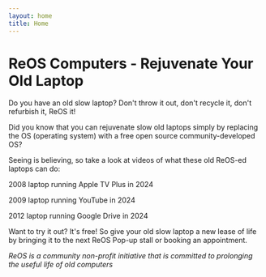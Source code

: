 ```yaml
---
layout: home
title: Home
---
```


# ReOS Computers - Rejuvenate Your Old Laptop

Do you have an old slow laptop? Don't throw it out, don't recycle it, don't refurbish it, ReOS it!

Did you know that you can rejuvenate slow old laptops simply by replacing the OS (operating system) with a free open source community-developed OS?

Seeing is believing, so take a look at videos of what these old ReOS-ed laptops can do:

2008 laptop running Apple TV Plus in 2024

2009 laptop running YouTube in 2024

2012 laptop running Google Drive in 2024

Want to try it out? It's free! So give your old slow laptop a new lease of life by bringing it to the next ReOS Pop-up stall or booking an appointment.

*ReOS is a community non-profit initiative that is committed to prolonging the useful life of old computers*

